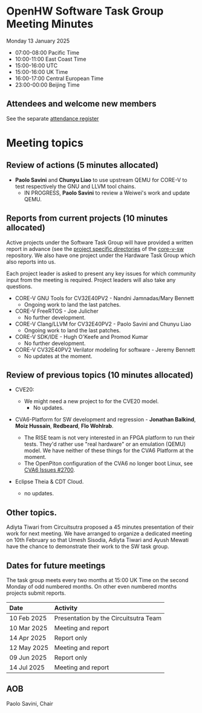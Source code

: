 # OpenHW Software Task Group Meeting Minutes

Monday 13 January 2025

- 07:00-08:00 Pacific Time
- 10:00-11:00 East Coast Time
- 15:00-16:00 UTC
- 15:00-16:00 UK Time
- 16:00-17:00 Central European Time
- 23:00-00:00 Beijing Time

## Attendees and welcome new members

See the separate [attendance register](https://github.com/openhwgroup/programs/blob/master/TWG-and-TG-Attendance-Tracking/TGSoftware_Attendance_2024.md)

# Meeting topics

## Review of actions (5 minutes allocated)

- **Paolo Savini** and **Chunyu Liao** to use upstream QEMU for CORE-V to test respectively the GNU and LLVM tool chains.
  - IN PROGRESS, **Paolo Savini** to review a Weiwei's work and update QEMU.

## Reports from current projects (10 minutes allocated)

Active projects under the Software Task Group will have provided a written report in advance (see the [project specific directories](https://github.com/openhwgroup/core-v-sw/blob/master/projects) of the [core-v-sw](https://github.com/openhwgroup/core-v-sw) repository. We also have one project under the Hardware Task Group which also reports into us.

Each project leader is asked to present any key issues for which community input from the meeting is required.  Project leaders will also take any questions.

- CORE-V GNU Tools for CV32E40PV2 - Nandni Jamnadas/Mary Bennett
  - Ongoing work to land the last patches.
- CORE-V FreeRTOS - Joe Julicher
  - No further development.
- CORE-V Clang/LLVM for CV32E40PV2 - Paolo Savini and Chunyu Liao
  - Ongoing work to land the last patches.
- CORE-V SDK/IDE - Hugh O'Keefe and Promod Kumar
  - No further development.
- CORE-V CV32E40PV2 Verilator modeling for software - Jeremy Bennett
  - No updates at the moment.

## Review of previous topics (10 minutes allocated)

- CVE20:
  - We might need a new project to for the CVE20 model.
    - No updates.

- CVA6-Platform for SW development and regression - **Jonathan Balkind**, **Moiz Hussain**, **Redbeard**, **Flo Wohlrab**.
  - The RISE team is not very interested in an FPGA platform to run their tests. They'd rather use "real hardware" or an emulation (QEMU) model. We have neither of these things for the CVA6 Platform at the moment.
  - The OpenPiton configuration of the CVA6 no longer boot Linux, see [CVA6 Issues #2700](https://github.com/openhwgroup/cva6/issues/2700).

- Eclipse Theia & CDT Cloud.
  - no updates.

## Other topics.

Adiyta Tiwari from Circuitsutra proposed a 45 minutes presentation of their work for next meeting.
We have arranged to organize a dedicated meeting on 10th February so that Umesh Sisodia, Adiyta Tiwari and Ayush Mewati have the chance to demonstrate their work to the SW task group.

## Dates for future meetings

The task group meets every two months at 15:00 UK Time on the second Monday of odd numbered months.  On other even numbered months projects submit reports.

| Date        | Activity                              |
| :---------- | :------------------------------------ |
| 10 Feb 2025 | Presentation by the Circuitsutra Team |
| 10 Mar 2025 | Meeting and report                    |
| 14 Apr 2025 | Report only                           |
| 12 May 2025 | Meeting and report                    |
| 09 Jun 2025 | Report only                           |
| 14 Jul 2025 | Meeting and report                    |


## AOB


Paolo Savini, Chair
